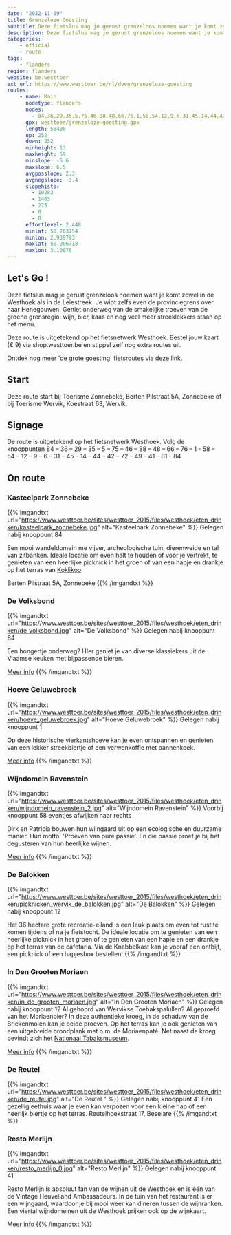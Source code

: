 ```yaml
---
date: "2022-11-09"
title: Grenzeloze Goesting
subtitle: Deze fietslus mag je gerust grenzeloos noemen want je komt zowel in de Westhoek als in de Leiestreek
description: Deze fietslus mag je gerust grenzeloos noemen want je komt zowel in de Westhoek als in de Leiestreek
categories:
    - official
    - route
tags:
    - flanders
region: flanders
website: be.westtoer
ext_url: https://www.westtoer.be/nl/doen/grenzeloze-goesting
routes:
    - name: Main
      nodetype: flanders
      nodes:
        - 84,36,29,35,5,75,46,88,48,66,76,1,58,54,12,9,6,31,45,14,44,42,72,49,41,81,84
      gpx: westtoer/grenzeloze-goesting.gpx
      length: 58400
      up: 252
      down: 252
      minheight: 13
      maxheight: 59
      minslope: -5.6
      maxslope: 6.5
      avgposslope: 2.3
      avgnegslope: -3.4
      slopehisto:
        - 10283
        - 1403
        - 275
        - 0
        - 0
      effortlevel: 2.448
      minlat: 50.763754
      minlon: 2.939793
      maxlat: 50.906718
      maxlon: 3.10076
---
```


## Let's Go ! 

Deze fietslus mag je gerust grenzeloos noemen want je komt zowel in de Westhoek als in de Leiestreek. Je wipt zelfs even de provinciegrens over naar Henegouwen. Geniet onderweg van de smakelijke troeven van de groene grensregio: wijn, bier, kaas en nog veel meer streeklekkers staan op het menu. 

Deze route is uitgetekend op het fietsnetwerk Westhoek. Bestel jouw kaart (€ 9) via shop.westtoer.be en stippel zelf nog extra routes uit. 

Ontdek nog meer 'de grote goesting' fietsroutes via deze link.

## Start

Deze route start bij Toerisme Zonnebeke, Berten Pilstraat 5A, Zonnebeke of bij Toerisme Wervik, Koestraat 63, Wervik.

## Signage

De route is uitgetekend op het fietsnetwerk Westhoek. Volg de knooppunten 84 – 36 – 29 – 35 – 5 – 75 – 46 – 88 – 48 – 66 – 76 – 1 - 58 – 54 – 12 – 9 – 6 – 31 – 45 – 14 – 44 – 42 – 72 – 49 – 41 – 81 - 84

## On route

### Kasteelpark Zonnebeke

{{% imgandtxt url="https://www.westtoer.be/sites/westtoer_2015/files/westhoek/eten_drinken/kasteelpark_zonnebeke.jpg" alt="Kasteelpark Zonnebeke" %}}
Gelegen nabij knooppunt 84

Een mooi wandeldomein me vijver, archeologische tuin, dierenweide en tal van zitbanken. Ideale locatie om even halt te houden of voor je vertrekt, te genieten van een heerlijke picknick in het groen of van een hapje en drankje op het terras van [Koklikoo](/nl/eten-drinken/koklikoo).

Berten Pilstraat 5A, Zonnebeke
{{% /imgandtxt %}}

### De Volksbond

{{% imgandtxt url="https://www.westtoer.be/sites/westtoer_2015/files/westhoek/eten_drinken/de_volksbond.jpg" alt="De Volksbond" %}}
Gelegen nabij knooppunt 84

Een hongertje onderweg?
	HIer geniet je van diverse klassiekers uit de Vlaamse keuken met bijpassende bieren.

[Meer info](/nl/eten-drinken/de-volksbond)
{{% /imgandtxt %}}

### Hoeve Geluwebroek

{{% imgandtxt url="https://www.westtoer.be/sites/westtoer_2015/files/westhoek/eten_drinken/hoeve_geluwebroek.jpg" alt="Hoeve Geluwebroek" %}}
Gelegen nabij knooppunt 1

Op deze historische vierkantshoeve kan je even ontspannen en genieten van een lekker streekbiertje of een verwenkoffie met pannenkoek.

[Meer info](/nl/eten-drinken/hoeve-geluwebroek)
{{% /imgandtxt %}}

### Wijndomein Ravenstein

{{% imgandtxt url="https://www.westtoer.be/sites/westtoer_2015/files/westhoek/eten_drinken/wijndomein_ravenstein_2.jpg" alt="Wijndomein Ravenstein" %}}
Voorbij knooppunt 58 eventjes afwijken naar rechts

Dirk en Patricia bouwen hun wijngaard uit op een ecologische en duurzame manier. Hun motto: 'Proeven van pure passie'. En die passie proef je bij het degusteren van hun heerlijke wijnen.

[Meer info](/nl/eten-drinken/wijndomein-ravenstein)
{{% /imgandtxt %}}

### De Balokken

{{% imgandtxt url="https://www.westtoer.be/sites/westtoer_2015/files/westhoek/eten_drinken/picknicken_wervik_de_balokken.jpg" alt="De Balokken" %}}
Gelegen nabij knooppunt 12

Het 36 hectare grote recreatie-eiland is een leuk plaats om even tot rust te komen tijdens of na je fietstocht. De ideale locatie om te genieten van een heerlijke picknick in het groen of te genieten van een hapje en een drankje op het terras van de cafetaria. Via de Knabbelkast kan je vooraf een ontbijt, een picknick of een hapjesbox bestellen!
{{% /imgandtxt %}}

### In Den Grooten Moriaen

{{% imgandtxt url="https://www.westtoer.be/sites/westtoer_2015/files/westhoek/eten_drinken/in_de_grooten_moriaen.jpg" alt="In Den Grooten Moriaen" %}}
Gelegen nabij knooppunt 12
Al gehoord van Wervikse Toebakspalullen? Al geproefd van het Moriaenbier? In deze authentieke kroeg, in de schaduw van de Briekenmolen kan je beide proeven. Op het terras kan je ook genieten van een uitgebreide broodplank met o.m. de Moriaenpaté. Net naast de kroeg bevindt zich het [Nationaal Tabaksmuseum](/nl/doen/nationaal-tabaksmuseum).

[Meer info](/nl/eten-drinken/den-grooten-moriaen)
{{% /imgandtxt %}}

### De Reutel 

{{% imgandtxt url="https://www.westtoer.be/sites/westtoer_2015/files/westhoek/eten_drinken/de_reutel.jpg" alt="De Reutel " %}}
Gelegen nabij knooppunt 41
Een gezellig eethuis waar je even kan verpozen voor een kleine hap of een heerlijk biertje op het terras.
Reutelhoekstraat 17, Beselare
{{% /imgandtxt %}}

### Resto Merlijn

{{% imgandtxt url="https://www.westtoer.be/sites/westtoer_2015/files/westhoek/eten_drinken/resto_merlijn_0.jpg" alt="Resto Merlijn" %}}
Gelegen nabij knooppunt 41

Resto Merlijn is absoluut fan van de wijnen uit de Westhoek en is één van de Vintage Heuvelland Ambassadeurs. In de tuin van het restaurant is er een wijngaard, waardoor je bij mooi weer kan dineren tussen de wijnranken. Een viertal wijndomeinen uit de Westhoek prijken ook op de wijnkaart.

[Meer info](/nl/eten-drinken/merlijn)
{{% /imgandtxt %}}


